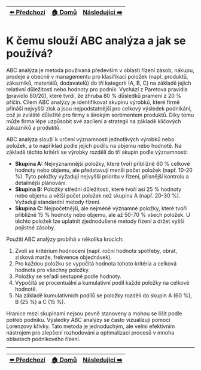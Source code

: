 <div align="center">

| [⬅️ Předchozí](otazka_31.md) | [🏠 Domů](../../README.md) | [Následující ➡️](otazka_33.md) |
|:-------------------------:|:---------------------------:|:-----------------------------:|

</div>

# K čemu slouží ABC analýza a jak se používá?

ABC analýza je metoda používaná především v oblasti řízení zásob, nákupu, prodeje a obecně v managementu pro klasifikaci položek (např. produktů, zákazníků, materiálů, dodavatelů) do tří kategorií (A, B, C) na základě jejich relativní důležitosti nebo hodnoty pro podnik. Vychází z Paretova pravidla (pravidlo 80/20), které tvrdí, že zhruba 80 % důsledků pramení z 20 % příčin. Cílem ABC analýzy je identifikovat skupinu výrobků, které firmě přináší nejvyšší zisk a jsou nejpodstatnější pro celkový výsledek podnikání, což je zvláště důležité pro firmy s širokým sortimentem produktů. Díky tomu může firma lépe uzpůsobit své zacílení a strategii na základě klíčových zákazníků a produktů.

ABC analýza slouží k určení významnosti jednotlivých výrobků nebo položek, a to například podle jejich podílu na objemu nebo hodnotě. Na základě těchto kritérií se výrobky rozdělí do tří skupin podle významnosti:

- **Skupina A:** Nejvýznamnější položky, které tvoří přibližně 60 % celkové hodnoty nebo objemu, ale představují menší počet položek (např. 10-20 %). Tyto položky vyžadují nejvyšší prioritu v řízení, přísnější kontrolu a detailnější plánování.
- **Skupina B:** Položky střední důležitosti, které tvoří asi 25 % hodnoty nebo objemu a větší počet položek než skupina A (např. 20-30 %). Vyžadují standardní metody řízení.
- **Skupina C:** Nejpočetnější, ale nejméně významné položky, které tvoří přibližně 15 % hodnoty nebo objemu, ale až 50-70 % všech položek. U těchto položek lze uplatnit zjednodušené metody řízení a držet vyšší pojistné zásoby.

Použití ABC analýzy probíhá v několika krocích:
1. Zvolí se kritérium hodnocení (např. roční hodnota spotřeby, obrat, zisková marže, frekvence objednávek).
2. Pro každou položku se vypočítá hodnota tohoto kritéria a celková hodnota pro všechny položky.
3. Položky se seřadí sestupně podle hodnoty.
4. Vypočítá se procentuální a kumulativní podíl každé položky na celkové hodnotě.
5. Na základě kumulativních podílů se položky rozdělí do skupin A (60 %), B (25 %) a C (15 %).

Hranice mezi skupinami nejsou pevně stanoveny a mohou se lišit podle potřeb podniku. Výsledky ABC analýzy se často vizualizují pomocí Lorenzovy křivky. Tato metoda je jednoduchým, ale velmi efektivním nástrojem pro zlepšení rozhodování a optimalizaci procesů v mnoha oblastech podnikového řízení.

---

<div align="center">

| [⬅️ Předchozí](otazka_31.md) | [🏠 Domů](../../README.md) | [Následující ➡️](otazka_33.md) |
|:-------------------------:|:---------------------------:|:-----------------------------:|

</div>